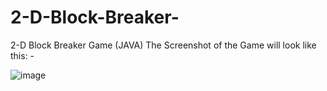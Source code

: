 # 2-D-Block-Breaker-
2-D Block Breaker Game (JAVA)
The Screenshot of the Game will look like this: - 

![image](https://github.com/TarunrajThakur/2-D-Block-Breaker-/assets/93027009/32c71478-b6bc-4d4e-a077-7c48f5ffc08a)

